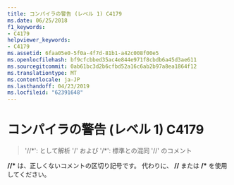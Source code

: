 ```yaml
---
title: コンパイラの警告 (レベル 1) C4179
ms.date: 06/25/2018
f1_keywords:
- C4179
helpviewer_keywords:
- C4179
ms.assetid: 6faa05e0-5f0a-4f7d-81b1-a42c008f00e5
ms.openlocfilehash: bf9cfcbbed35ac4e844e971f8cbdb6a45d3ae611
ms.sourcegitcommit: 0ab61bc3d2b6cfbd52a16c6ab2b97a8ea1864f12
ms.translationtype: MT
ms.contentlocale: ja-JP
ms.lasthandoff: 04/23/2019
ms.locfileid: "62391648"
---
```

# <a name="compiler-warning-level-1-c4179"></a>コンパイラの警告 (レベル 1) C4179

> '//*': として解析 '/' および '/\*': 標準との混同 '//' のコメント

__//\*__ は、正しくないコメントの区切り記号です。 代わりに、 __//__ または __/\*__ を使用してください。